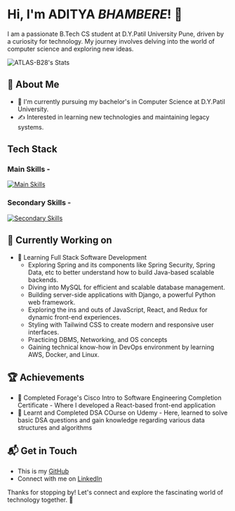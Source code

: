# Hi, I'm ADITYA ***BHAMBERE***! 👋

I am a passionate B.Tech CS student at D.Y.Patil University Pune, driven by a curiosity for technology. My journey involves delving into the world of computer science and exploring new ideas.

![ATLAS-B28's Stats](https://github-readme-stats.vercel.app/api?username=ATLAS-B28&theme=vue-dark&show_icons=true&hide_border=true&count_private=true)

## 🚀 About Me

- 🔭 I'm currently pursuing my bachelor's in Computer Science at D.Y.Patil University.
- ✍️ Interested in learning new technologies and maintaining legacy systems.

## Tech Stack
### Main Skills -
[![Main Skills](https://skillicons.dev/icons?i=java,spring,html,css,js,py,mysql,mongodb,docker,aws)](https://skillicons.dev)
### Secondary Skills -
[![Secondary Skills](https://skillicons.dev/icons?i=cs,dotnet,go,kotlin,django,sqlite,erlang)](https://skillicons.dev)

## 🔭 Currently Working on

- 🚀 Learning Full Stack Software Development
  - Exploring Spring and its components like Spring Security, Spring Data, etc to better understand how to build
    Java-based scalable backends.
  - Diving into MySQL for efficient and scalable database management.
  - Building server-side applications with Django, a powerful Python web framework.
  - Exploring the ins and outs of JavaScript, React, and Redux for dynamic front-end experiences.
  - Styling with Tailwind CSS to create modern and responsive user interfaces.
  - Practicing DBMS, Networking, and OS concepts
  - Gaining technical know-how in DevOps environment by learning AWS, Docker, and Linux.

 ## 🏆 Achievements

- 🌟 Completed Forage's Cisco Intro to Software Engineering Completion Certificate - Where I developed a React-based front-end application
- 🌟 Learnt and Completed DSA COurse on Udemy - Here, learned to solve basic DSA questions and gain knowledge regarding various data structures and algorithms


## 📬 Get in Touch

- This is my [GitHub](https://github.com/ATLAS-B28)
- Connect with me on [LinkedIn](https://www.linkedin.com/in/aditya-bhambere-7a96a9225/)

Thanks for stopping by! Let's connect and explore the fascinating world of technology together. 🚀



<!--

Here are some ideas to get you started:

- 🔭 I’m currently working on ...
- 🌱 I’m currently learning ...
- 👯 I’m looking to collaborate on ...
- 🤔 I’m looking for help with ...
- 💬 Ask me about ...
- 📫 How to reach me: ...
- 😄 Pronouns: ...
- ⚡ Fun fact: ...
--!>
